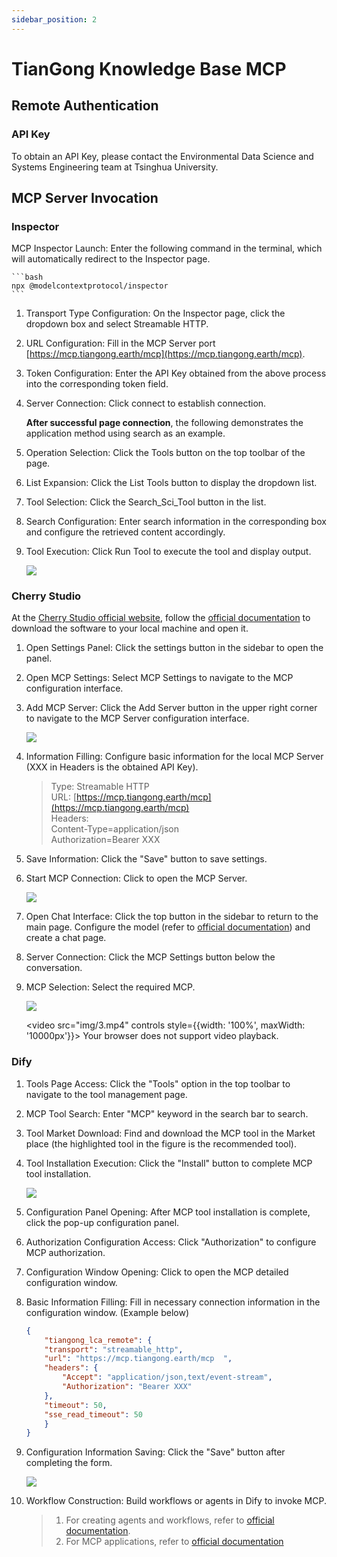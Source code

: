 ```yaml
---
sidebar_position: 2
---
```


# TianGong Knowledge Base MCP

## Remote Authentication

### API Key

To obtain an API Key, please contact the Environmental Data Science and Systems Engineering team at Tsinghua University.

## MCP Server Invocation

### Inspector

MCP Inspector Launch: Enter the following command in the terminal, which will automatically redirect to the Inspector page.

    ```bash
    npx @modelcontextprotocol/inspector
    ```

1. Transport Type Configuration: On the Inspector page, click the dropdown box and select Streamable HTTP.  
2. URL Configuration: Fill in the MCP Server port [https://mcp.tiangong.earth/mcp](https://mcp.tiangong.earth/mcp).  
3. Token Configuration: Enter the API Key obtained from the above process into the corresponding token field.
4. Server Connection: Click connect to establish connection.

    **After successful page connection**, the following demonstrates the application method using search as an example.  
5. Operation Selection: Click the Tools button on the top toolbar of the page.  
6. List Expansion: Click the List Tools button to display the dropdown list.  
7. Tool Selection: Click the Search_Sci_Tool button in the list.  
8. Search Configuration: Enter search information in the corresponding box and configure the retrieved content accordingly.  
9. Tool Execution: Click Run Tool to execute the tool and display output.  

    ![](img/19.png)

### Cherry Studio

At the [Cherry Studio official website](https://www.cherry-ai.com/download), follow the [official documentation](https://docs.cherry-ai.com/pre-basic/installation) to download the software to your local machine and open it.

1. Open Settings Panel: Click the settings button in the sidebar to open the panel.  
2. Open MCP Settings: Select MCP Settings to navigate to the MCP configuration interface.  
3. Add MCP Server: Click the Add Server button in the upper right corner to navigate to the MCP Server configuration interface.  

    ![](img/6.png)

4. Information Filling: Configure basic information for the local MCP Server (XXX in Headers is the obtained API Key).

    >Type: Streamable HTTP  
    >URL: [https://mcp.tiangong.earth/mcp](https://mcp.tiangong.earth/mcp)  
    >Headers:  
    >Content-Type=application/json  
    >Authorization=Bearer XXX

5. Save Information: Click the "Save" button to save settings.
6. Start MCP Connection: Click to open the MCP Server.

    ![](img/22.png)  

7. Open Chat Interface: Click the top button in the sidebar to return to the main page. Configure the model (refer to [official documentation](https://docs.cherry-ai.com/pre-basic/providers)) and create a chat page.  
8. Server Connection: Click the MCP Settings button below the conversation.  
9. MCP Selection: Select the required MCP.

    ![](img/23.png)  

    <video src="img/3.mp4" controls style={{width: '100%', maxWidth: '10000px'}}>
      Your browser does not support video playback.
    </video>

### Dify

1. Tools Page Access: Click the "Tools" option in the top toolbar to navigate to the tool management page.  
1. MCP Tool Search: Enter "MCP" keyword in the search bar to search.  
1. Tool Market Download: Find and download the MCP tool in the Market place (the highlighted tool in the figure is the recommended tool).  
1. Tool Installation Execution: Click the "Install" button to complete MCP tool installation.  

    ![](img/16.png)
1. Configuration Panel Opening: After MCP tool installation is complete, click the pop-up configuration panel.  
1. Authorization Configuration Access: Click "Authorization" to configure MCP authorization.  
1. Configuration Window Opening: Click to open the MCP detailed configuration window.  
1. Basic Information Filling: Fill in necessary connection information in the configuration window. (Example below)

    ```JSON
    {
        "tiangong_lca_remote": {
        "transport": "streamable_http",
        "url": "https://mcp.tiangong.earth/mcp  ",
        "headers": {
            "Accept": "application/json,text/event-stream",
            "Authorization": "Bearer XXX"
        },
        "timeout": 50,
        "sse_read_timeout": 50
        }
    }
    ```

1. Configuration Information Saving: Click the "Save" button after completing the form.  

    ![](img/24.png)  

1. Workflow Construction: Build workflows or agents in Dify to invoke MCP.  
    >
    >1. For creating agents and workflows, refer to [official documentation](https://docs.dify.ai/zh-hans/guides/application-orchestrate/creating-an-application).
    >2. For MCP applications, refer to [official documentation](https://docs.dify.ai/zh-hans/guides/tools/mcp)
